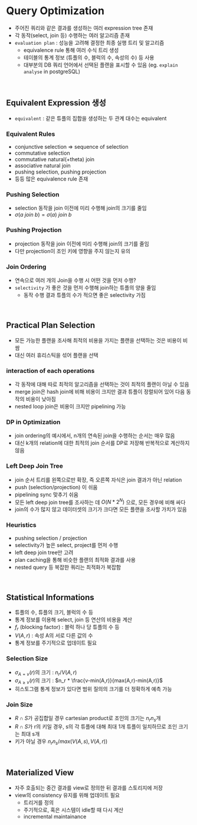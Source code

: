# Query Optimization
* 주어진 쿼리와 같은 결과를 생성하는 여러 expression tree 존재
* 각 동작(select, join 등) 수행하는 여러 알고리즘 존재
* `evaluation plan` : 성능을 고려해 결정한 최종 실행 트리 및 알고리즘
    * equivalence rule 통해 여러 수식 트리 생성
    * 테이블의 통계 정보 (튜플의 수, 블럭의 수, 속성의 수) 등 사용
    * 대부분의 DB 쿼리 언어에서 선택된 플랜을 표시할 수 있음 (eg. `explain analyse` in postgreSQL)

<br/>

## Equivalent Expression 생성
* `equivalent` : 같은 튜플의 집합을 생성하는 두 관계 대수는 equivalent

### Equivalent Rules
* conjunctive selection => sequence of selection
* commutative selection
* commutative natural(+theta) join
* associative natural join
* pushing selection, pushing projection
* 등등 많은 equivalence rule 존재

### Pushing Selection
* selection 동작을 join 이전에 미리 수행해 join의 크기를 줄임
* $\sigma(a \ join \ b) = \sigma(a) \ join \ b$

### Pushing Projection
* projection 동작을 join 이전에 미리 수행해 join의 크기를 줄임
* 다만 projection이 조인 키에 영향을 주지 않는지 유의

### Join Ordering
* 연속으로 여러 개의 Join을 수행 시 어떤 것을 먼저 수행?
* `selectivity` 가 좋은 것을 먼저 수행해 join하는 튜플의 양을 줄임
    * 동작 수행 결과 튜플의 수가 적으면 좋은 selectivity 가짐

<br>

## Practical Plan Selection
* 모든 가능한 플랜을 조사해 최적의 비용을 가지는 플랜을 선택하는 것은 비용이 비쌈
* 대신 여러 휴리스틱을 섞어 플랜을 선택

### interaction of each operations
* 각 동작에 대해 따로 최적의 알고리즘을 선택하는 것이 최적의 플랜이 아닐 수 있음
* merge join은 hash join에 비해 비용이 크지만 결과 튜플이 정렬되어 있어 다음 동작의 비용이 낮아짐
* nested loop join은 비용이 크지만 pipelining 가능

### DP in Optimization
* join ordering의 예시에서, n개의 연속된 join을 수행하는 순서는 매우 많음
* 대신 k개의 relation에 대한 최적의 join 순서를 DP로 저장해 반복적으로 계산하지 않음

### Left Deep Join Tree
* join 순서 트리를 왼쪽으로만 확장, 즉 오른쪽 자식은 join 결과가 아닌 relation
* push (selection/projection) 이 쉬움
* pipelining sync 맞추기 쉬움
* 모든 left deep join tree를 조사하는 데 $O(N*2^N)$ 으로, 모든 경우에 비해 싸다
* join의 수가 많지 않고 데이터셋의 크기가 크다면 모든 플랜을 조사할 가치가 있음

### Heuristics
* pushing selection / projection
* selectivity가 높은 select, project를 먼저 수행
* left deep join tree만 고려
* plan caching을 통해 비슷한 플랜의 최적화 결과를 사용
* nested query 등 복잡한 쿼리는 최적화가 복잡함


<br/>

## Statistical Informations
* 튜플의 수, 튜플의 크기, 블럭의 수 등
* 통계 정보를 이용해 select, join 등 연산의 비용을 계산
* $f_r$ (blocking factor) : 블럭 하나 당 튜플의 수 등
* $V(A, r)$ : 속성 A의 서로 다른 값의 수
* 통계 정보를 주기적으로 업데이트 필요

### Selection Size
* $\sigma_{A=v}(r)$의 크기 : $n_r / V(A,r)$
* $\sigma_{A \ge v}(r)$의 크기 : $n_r * \frac{v-min(A,r)}{max(A,r)-min(A,r)}$
* 히스토그램 통계 정보가 있다면 범위 질의의 크기를 더 정확하게 예측 가능

### Join Size
* $R \cap S$가 공집합일 경우 cartesian product로 조인의 크기는 $n_rn_s$개
* $R \cap S$가 r의 키일 경우, s의 각 튜플에 대해 최대 1개 튜플이 일치하므로 조인 크기는 최대 s개
* 키가 아닐 경우 $n_rn_s / max(V(A,s),V(A,r))$

<br/>

## Materialized View
* 자주 호출되는 중간 결과를 view로 정의한 뒤 결과를 스토리지에 저장
* view의 consistency 유지를 위해 업데이트 필요
    * 트리거를 정의
    * 주기적으로, 혹은 시스템이 idle할 때 다시 계산
    * incremental maintainance